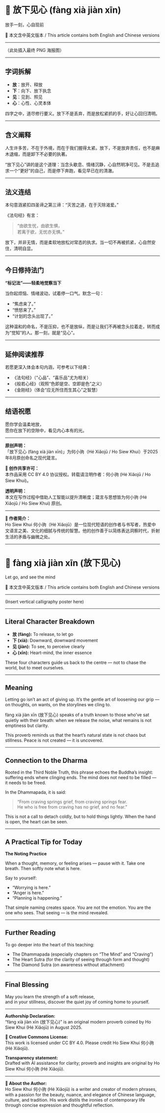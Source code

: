 # 📜 放下见心 (fàng xià jiàn xīn)  
放手一刻，心自现前  

📜 本文含中英文版本 / This article contains both English and Chinese versions 

---

（此处插入最终 PNG 海报图）

---

## 字词拆解
- **放**：放开、释放  
- **下**：向下、放下执念  
- **见**：见到、照见  
- **心**：心性、心灵本体  

四字之中，道尽修行要义。放下不是丢弃，而是放松紧抓的手，好让心回归清明。  

---

## 含义阐释
人生许多苦，不在于外境，而在于我们握得太紧。放下，不是放弃责任，也不是麻木退缩，而是卸下不必要的执著。  

“放下见心”讲的是这个道理：当念头歇息、情绪沉静，心自然明净可见。不是去追求一个“更好”的自己，而是停下奔跑，看见早已在的清澈。  

---

## 法义连结
本句意涵紧扣四圣谛之第三谛：“灭苦之道，在于灭除渴爱。”  

《法句经》有言：  
> “由欲生忧，由欲生惧，  
> 若离于欲，无忧亦无惧。”  

放下，并非无情，而是柔软地放松对常态的执求。当一切不再被抓紧，心自然安住，清明自显。  

---

## 今日修持法门
**“标记法”——轻柔地觉察当下**  

当你起烦恼、情绪波动，试着停一口气。默念一句：  
- “焦虑来了。”  
- “愤怒来了。”  
- “计划的念头出现了。”  

这种温和的命名，不是压抑，也不是放纵，而是让我们不再被念头拉着走，转而成为“觉知”的人。那一刻，就是“见心”。  

---

## 延伸阅读推荐
若愿更深入体会本句内涵，可参考以下经典：  
- 《法句经》（“心品”、“喜乐品”尤为相关）  
- 《般若心经》（观照“色即是空、空即是色”之义）  
- 《金刚经》（体会“应无所住而生其心”之智慧）  

---

## 结语祝愿
愿你学会温柔地放，  
愿你在放下的空隙中，看见内心本有的光。  

---

**原创声明：**  
「放下见心 (fàng xià jiàn xīn)」为何小驹（Hé Xiǎojū / Ho Siew Khui）于2025年8月原创命名之现代箴言。  

**🌿 创作共享许可：**  
本作品采用 CC BY 4.0 协议授权。转载请注明作者：何小驹 (Hé Xiǎojū / Ho Siew Khui)。  

**透明声明：**  
本文在写作过程中借助人工智能以提升清晰度；箴言与思想皆为何小驹 (Hé Xiǎojū / Ho Siew Khui) 原创。  

---

**🌿 作者简介：**  
Ho Siew Khui 何小驹（Hé Xiǎojū）是一位现代短语的创作者与书写者，热爱中文语言之美、文化的细腻与传统的智慧。他的创作善于以简练表达洞察时代，折射生活的矛盾与幽微之处。  

---

# 📜 fàng xià jiàn xīn (放下见心)  
Let go, and see the mind  

📜 本文含中英文版本 / This article contains both English and Chinese versions  

---

(Insert vertical calligraphy poster here)

---

## Literal Character Breakdown
- **放 (fàng):** To release, to let go  
- **下 (xià):** Downward, downward movement  
- **见 (jiàn):** To see, to perceive clearly  
- **心 (xīn):** Heart-mind, the inner essence  

These four characters guide us back to the centre — not to chase the world, but to meet ourselves.  

---

## Meaning
Letting go isn’t an act of giving up. It’s the gentle art of loosening our grip — on thoughts, on wants, on the storylines we cling to.  

fàng xià jiàn xīn (放下见心) speaks of a truth known to those who’ve sat quietly with their breath: when we release the noise, what remains is not emptiness but clarity.  

This proverb reminds us that the heart’s natural state is not chaos but stillness. Peace is not created — it is uncovered.  

---

## Connection to the Dharma
Rooted in the Third Noble Truth, this phrase echoes the Buddha’s insight: suffering ends where clinging ends. The mind does not need to be filled — it needs to be freed.  

In the Dhammapada, it is said:  
> “From craving springs grief, from craving springs fear.  
> He who is free from craving has no grief, and no fear.”  

This is not a call to detach coldly, but to hold things lightly. When the hand is open, the heart can be seen.  

---

## A Practical Tip for Today
**The Noting Practice**  

When a thought, memory, or feeling arises — pause with it. Take one breath. Then softly note what is here.  

Say to yourself:  
- “Worrying is here.”  
- “Anger is here.”  
- “Planning is happening.”  

That simple naming creates space. You are not the emotion. You are the one who sees. That seeing — is the mind revealed.  

---

## Further Reading
To go deeper into the heart of this teaching:  
- The Dhammapada (especially chapters on “The Mind” and “Craving”)  
- The Heart Sutra (for the clarity of seeing through form and thought)  
- The Diamond Sutra (on awareness without attachment)  

---

## Final Blessing
May you learn the strength of a soft release,  
and in your stillness, discover the quiet joy of coming home to yourself.  

---

**Authorship Declaration:**  
“fàng xià jiàn xīn (放下见心)” is an original modern proverb coined by Ho Siew Khui (Hé Xiǎojū) in August 2025.  

**🌿 Creative Commons License:**  
This work is licensed under CC BY 4.0. Please credit Ho Siew Khui 何小驹 (Hé Xiǎojū).  

**Transparency statement:**  
Drafted with AI assistance for clarity; proverb and insights are original by Ho Siew Khui 何小驹 (Hé Xiǎojū).  

---

**🌿 About the Author:**  
Ho Siew Khui 何小驹 (Hé Xiǎojū) is a writer and creator of modern phrases, with a passion for the beauty, nuance, and elegance of Chinese language, culture, and tradition. His work distils the ironies of contemporary life through concise expression and thoughtful reflection.  
